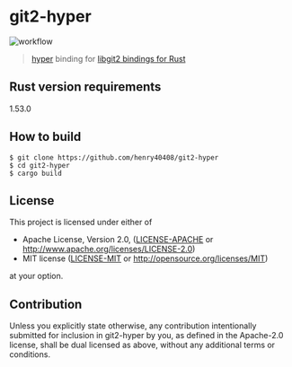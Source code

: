 # git2-hyper

![workflow](https://github.com/henry40408/git2-hyper/actions/workflows/workflow.yml/badge.svg?branch=main)

> [hyper](https://github.com/hyperium/hyper/) binding for [libgit2 bindings for Rust](https://github.com/rust-lang/git2-rs/)

## Rust version requirements

1.53.0

## How to build

```shell
$ git clone https://github.com/henry40408/git2-hyper
$ cd git2-hyper
$ cargo build
```

## License

This project is licensed under either of

* Apache License, Version 2.0, ([LICENSE-APACHE](LICENSE-APACHE) or http://www.apache.org/licenses/LICENSE-2.0)
* MIT license ([LICENSE-MIT](LICENSE-MIT) or http://opensource.org/licenses/MIT)

at your option.

## Contribution

Unless you explicitly state otherwise, any contribution intentionally submitted for inclusion in git2-hyper by you, as defined in the Apache-2.0 license, shall be dual licensed as above, without any additional terms or conditions.
